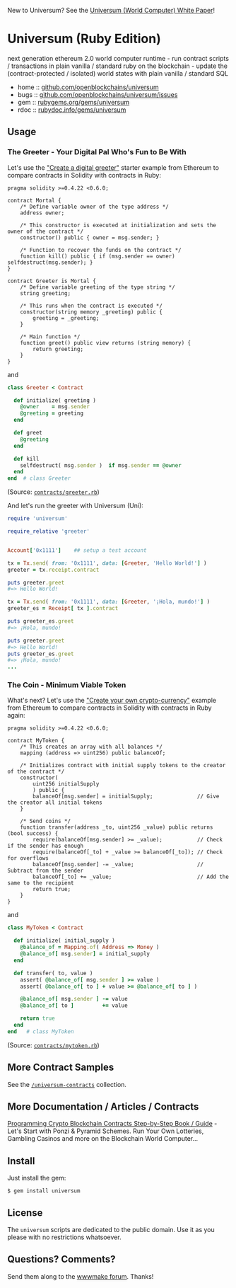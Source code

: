 New to Universum? See the [Universum (World Computer) White Paper](https://github.com/openblockchains/universum/blob/master/WHITEPAPER.md)!



# Universum (Ruby Edition)

next generation ethereum 2.0 world computer runtime - run contract scripts / transactions in plain vanilla / standard ruby on the blockchain - update the (contract-protected / isolated) world states with plain vanilla / standard SQL


* home  :: [github.com/openblockchains/universum](https://github.com/openblockchains/universum)
* bugs  :: [github.com/openblockchains/universum/issues](https://github.com/openblockchains/universum/issues)
* gem   :: [rubygems.org/gems/universum](https://rubygems.org/gems/universum)
* rdoc  :: [rubydoc.info/gems/universum](http://rubydoc.info/gems/universum)


## Usage


### The Greeter - Your Digital Pal Who's Fun to Be With

Let's use the ["Create a digital greeter"](https://www.ethereum.org/greeter) starter example from Ethereum
to compare contracts in Solidity with contracts in Ruby:



``` solidity
pragma solidity >=0.4.22 <0.6.0;

contract Mortal {
    /* Define variable owner of the type address */
    address owner;

    /* This constructor is executed at initialization and sets the owner of the contract */
    constructor() public { owner = msg.sender; }

    /* Function to recover the funds on the contract */
    function kill() public { if (msg.sender == owner) selfdestruct(msg.sender); }
}

contract Greeter is Mortal {
    /* Define variable greeting of the type string */
    string greeting;

    /* This runs when the contract is executed */
    constructor(string memory _greeting) public {
        greeting = _greeting;
    }

    /* Main function */
    function greet() public view returns (string memory) {
        return greeting;
    }
}
```

and

``` ruby
class Greeter < Contract

  def initialize( greeting )
    @owner    = msg.sender
    @greeting = greeting
  end

  def greet
    @greeting
  end

  def kill
    selfdestruct( msg.sender )  if msg.sender == @owner
  end
end  # class Greeter
```

(Source: [`contracts/greeter.rb`](test/contracts/greeter.rb))



And let's run the greeter with Universum (Uni):

``` ruby
require 'universum'

require_relative 'greeter'


Account['0x1111']    ## setup a test account

tx = Tx.send( from: '0x1111', data: [Greeter, 'Hello World!'] )
greeter = tx.receipt.contract

puts greeter.greet
#=> Hello World!

tx = Tx.send( from: '0x1111', data: [Greeter, '¡Hola, mundo!'] )
greeter_es = Receipt[ tx ].contract

puts greeter_es.greet
#=> ¡Hola, mundo!

puts greeter.greet
#=> Hello World!
puts greeter_es.greet
#=> ¡Hola, mundo!
...
```



### The Coin - Minimum Viable Token

What's next? Let's use the ["Create your own crypto-currency"](https://www.ethereum.org/token) example from Ethereum
to compare contracts in Solidity with contracts in Ruby again:

``` solidity
pragma solidity >=0.4.22 <0.6.0;

contract MyToken {
    /* This creates an array with all balances */
    mapping (address => uint256) public balanceOf;

    /* Initializes contract with initial supply tokens to the creator of the contract */
    constructor(
        uint256 initialSupply
        ) public {
        balanceOf[msg.sender] = initialSupply;              // Give the creator all initial tokens
    }

    /* Send coins */
    function transfer(address _to, uint256 _value) public returns (bool success) {
        require(balanceOf[msg.sender] >= _value);           // Check if the sender has enough
        require(balanceOf[_to] + _value >= balanceOf[_to]); // Check for overflows
        balanceOf[msg.sender] -= _value;                    // Subtract from the sender
        balanceOf[_to] += _value;                           // Add the same to the recipient
        return true;
    }
}
```

and

``` ruby
class MyToken < Contract

  def initialize( initial_supply )
    @balance_of = Mapping.of( Address => Money )
    @balance_of[ msg.sender] = initial_supply
  end

  def transfer( to, value )
    assert( @balance_of[ msg.sender ] >= value )
    assert( @balance_of[ to ] + value >= @balance_of[ to ] )

    @balance_of[ msg.sender ] -= value
    @balance_of[ to ]         += value

    return true
  end
end   # class MyToken
```

(Source: [`contracts/mytoken.rb`](test/contracts/mytoken.rb))




## More Contract Samples

See the [`/universum-contracts`](https://github.com/openblockchains/universum-contracts) collection.


## More Documentation / Articles / Contracts

[Programming Crypto Blockchain Contracts Step-by-Step Book / Guide](https://github.com/openblockchains/programming-cryptocontracts) - Let's Start with Ponzi & Pyramid Schemes. Run Your Own Lotteries, Gambling Casinos and more on the Blockchain World Computer...



## Install

Just install the gem:

```
$ gem install universum
```


## License

The `universum` scripts are dedicated to the public domain.
Use it as you please with no restrictions whatsoever.


## Questions? Comments?

Send them along to the [wwwmake forum](http://groups.google.com/group/wwwmake).
Thanks!

